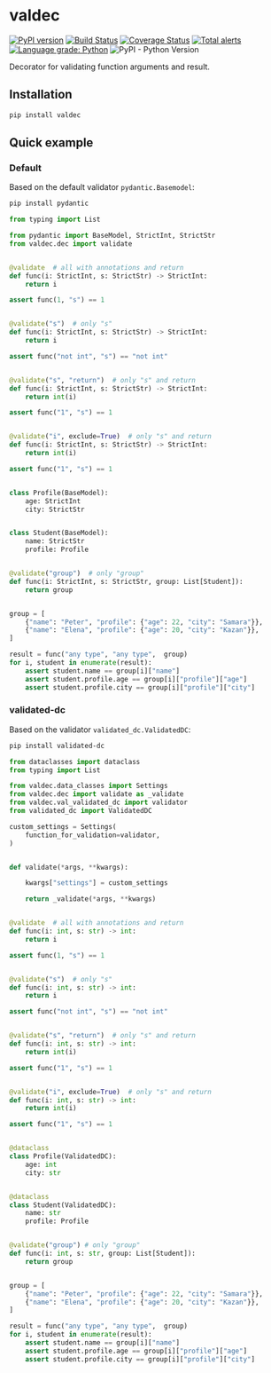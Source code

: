 # valdec

[![PyPI version](https://badge.fury.io/py/valdec.svg)](https://badge.fury.io/py/valdec) [![Build Status](https://travis-ci.com/EvgeniyBurdin/valdec.svg?branch=main)](https://travis-ci.com/EvgeniyBurdin/valdec) [![Coverage Status](https://coveralls.io/repos/github/EvgeniyBurdin/valdec/badge.svg?branch=main)](https://coveralls.io/github/EvgeniyBurdin/valdec?branch=main) [![Total alerts](https://img.shields.io/lgtm/alerts/g/EvgeniyBurdin/valdec.svg?logo=lgtm&logoWidth=18)](https://lgtm.com/projects/g/EvgeniyBurdin/valdec/alerts/) [![Language grade: Python](https://img.shields.io/lgtm/grade/python/g/EvgeniyBurdin/valdec.svg?logo=lgtm&logoWidth=18)](https://lgtm.com/projects/g/EvgeniyBurdin/valdec/context:python) ![PyPI - Python Version](https://img.shields.io/pypi/pyversions/valdec)

Decorator for validating function arguments and result.

## Installation

```bash
pip install valdec
```

## Quick example

### Default

Based on the default validator `pydantic.Basemodel`:

```bash
pip install pydantic
```

```python
from typing import List

from pydantic import BaseModel, StrictInt, StrictStr
from valdec.dec import validate


@validate  # all with annotations and return
def func(i: StrictInt, s: StrictStr) -> StrictInt:
    return i

assert func(1, "s") == 1


@validate("s")  # only "s"
def func(i: StrictInt, s: StrictStr) -> StrictInt:
    return i

assert func("not int", "s") == "not int"


@validate("s", "return")  # only "s" and return
def func(i: StrictInt, s: StrictStr) -> StrictInt:
    return int(i)

assert func("1", "s") == 1


@validate("i", exclude=True)  # only "s" and return
def func(i: StrictInt, s: StrictStr) -> StrictInt:
    return int(i)

assert func("1", "s") == 1


class Profile(BaseModel):
    age: StrictInt
    city: StrictStr


class Student(BaseModel):
    name: StrictStr
    profile: Profile


@validate("group")  # only "group"
def func(i: StrictInt, s: StrictStr, group: List[Student]):
    return group


group = [
    {"name": "Peter", "profile": {"age": 22, "city": "Samara"}},
    {"name": "Elena", "profile": {"age": 20, "city": "Kazan"}},
]

result = func("any type", "any type",  group)
for i, student in enumerate(result):
    assert student.name == group[i]["name"]
    assert student.profile.age == group[i]["profile"]["age"]
    assert student.profile.city == group[i]["profile"]["city"]
```

### validated-dc

Based on the validator `validated_dc.ValidatedDC`:

```bash
pip install validated-dc
```

```python
from dataclasses import dataclass
from typing import List

from valdec.data_classes import Settings
from valdec.dec import validate as _validate
from valdec.val_validated_dc import validator
from validated_dc import ValidatedDC

custom_settings = Settings(
    function_for_validation=validator,
)


def validate(*args, **kwargs):

    kwargs["settings"] = custom_settings

    return _validate(*args, **kwargs)


@validate  # all with annotations and return
def func(i: int, s: str) -> int:
    return i

assert func(1, "s") == 1


@validate("s")  # only "s"
def func(i: int, s: str) -> int:
    return i

assert func("not int", "s") == "not int"


@validate("s", "return")  # only "s" and return
def func(i: int, s: str) -> int:
    return int(i)

assert func("1", "s") == 1


@validate("i", exclude=True)  # only "s" and return
def func(i: int, s: str) -> int:
    return int(i)

assert func("1", "s") == 1


@dataclass
class Profile(ValidatedDC):
    age: int
    city: str


@dataclass
class Student(ValidatedDC):
    name: str
    profile: Profile


@validate("group") # only "group"
def func(i: int, s: str, group: List[Student]):
    return group


group = [
    {"name": "Peter", "profile": {"age": 22, "city": "Samara"}},
    {"name": "Elena", "profile": {"age": 20, "city": "Kazan"}},
]

result = func("any type", "any type",  group)
for i, student in enumerate(result):
    assert student.name == group[i]["name"]
    assert student.profile.age == group[i]["profile"]["age"]
    assert student.profile.city == group[i]["profile"]["city"]
```
